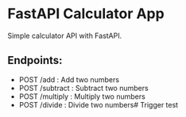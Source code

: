 # FastAPI Calculator App


Simple calculator API with FastAPI.


## Endpoints:


- POST /add : Add two numbers
- POST /subtract : Subtract two numbers
- POST /multiply : Multiply two numbers
- POST /divide : Divide two numbers# Trigger test

